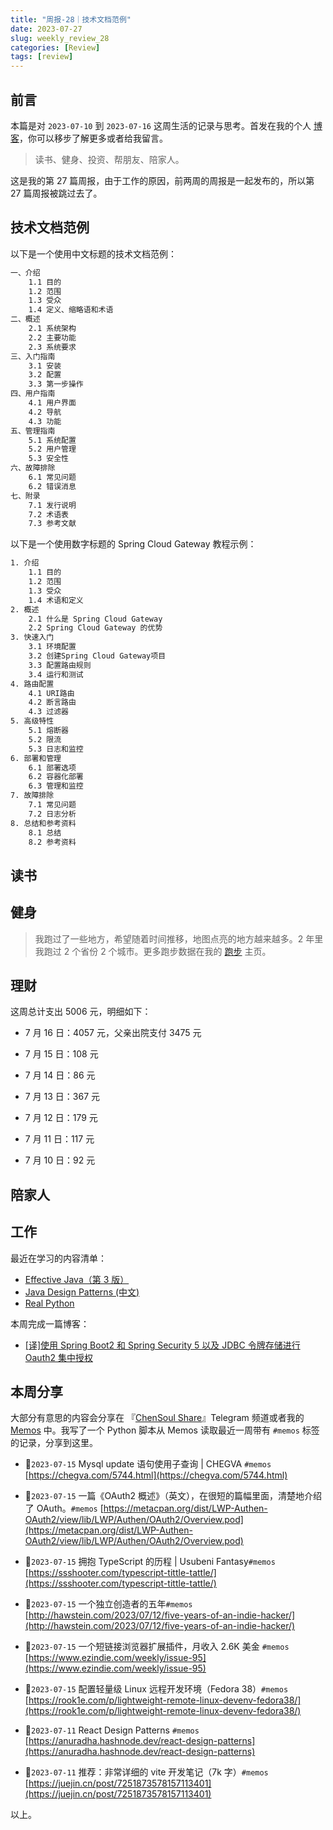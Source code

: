```yaml
---
title: "周报-28｜技术文档范例"
date: 2023-07-27
slug: weekly_review_28
categories: [Review]
tags: [review]
---
```


## 前言

本篇是对 `2023-07-10` 到 `2023-07-16` 这周生活的记录与思考。首发在我的个人 [博客](https://blog.chensoul.cc/)，你可以移步了解更多或者给我留言。

> 读书、健身、投资、帮朋友、陪家人。

这是我的第 27 篇周报，由于工作的原因，前两周的周报是一起发布的，所以第 27 篇周报被跳过去了。

## 技术文档范例

以下是一个使用中文标题的技术文档范例：

```bash
一、介绍
    1.1 目的
    1.2 范围
    1.3 受众
    1.4 定义、缩略语和术语
二、概述
    2.1 系统架构
    2.2 主要功能
    2.3 系统要求
三、入门指南
    3.1 安装
    3.2 配置
    3.3 第一步操作
四、用户指南
    4.1 用户界面
    4.2 导航
    4.3 功能
五、管理指南
    5.1 系统配置
    5.2 用户管理
    5.3 安全性
六、故障排除
    6.1 常见问题
    6.2 错误消息
七、附录
    7.1 发行说明
    7.2 术语表
    7.3 参考文献
```

以下是一个使用数字标题的 Spring Cloud Gateway 教程示例：

```bash
1. 介绍
    1.1 目的
    1.2 范围
    1.3 受众
    1.4 术语和定义
2. 概述
    2.1 什么是 Spring Cloud Gateway
    2.2 Spring Cloud Gateway 的优势
3. 快速入门
    3.1 环境配置
    3.2 创建Spring Cloud Gateway项目
    3.3 配置路由规则
    3.4 运行和测试
4. 路由配置
    4.1 URI路由
    4.2 断言路由
    4.3 过滤器
5. 高级特性
    5.1 熔断器
    5.2 限流
    5.3 日志和监控
6. 部署和管理
    6.1 部署选项
    6.2 容器化部署
    6.3 管理和监控
7. 故障排除
    7.1 常见问题
    7.2 日志分析
8. 总结和参考资料
    8.1 总结
    8.2 参考资料
```

## 读书

## 健身

> 我跑过了一些地方，希望随着时间推移，地图点亮的地方越来越多。2 年里我跑过 2 个省份 2 个城市。更多跑步数据在我的 [跑步](https://run.chensoul.cc/) 主页。

## 理财

这周总计支出 5006 元，明细如下：

- 7 月 16 日：4057 元，父亲出院支付 3475 元

- 7 月 15 日：108 元

- 7 月 14 日：86 元

- 7 月 13 日：367 元

- 7 月 12 日：179 元

- 7 月 11 日：117 元

- 7 月 10 日：92 元

## 陪家人

## 工作

最近在学习的内容清单：

- [Effective Java（第 3 版）](https://github.com/clxering/Effective-Java-3rd-edition-Chinese-English-bilingual/tree/dev)
- [Java Design Patterns (中文)](https://java-design-patterns.com/zh/)
- [Real Python](https://realpython.com/)

本周完成一篇博客：

- [[译]使用 Spring Boot2 和 Spring Security 5 以及 JDBC 令牌存储进行 Oauth2 集中授权](/posts/2023/07/14/oauth-2-centralized-authorization-with-spring-boot-2-and-spring-security-5-and-jdbc-token-store/)

## 本周分享

大部分有意思的内容会分享在 『[ChenSoul Share](https://t.me/chensouls)』Telegram 频道或者我的 [Memos](https://memos.chensoul.cc/) 中。我写了一个 Python 脚本从 Memos 读取最近一周带有 `#memos` 标签的记录，分享到这里。

- 📌`2023-07-15` Mysql update 语句使用子查询 | CHEGVA `#memos` [https://chegva.com/5744.html](https://chegva.com/5744.html)

- 📌`2023-07-15` 一篇《OAuth2 概述》（英文），在很短的篇幅里面，清楚地介绍了 OAuth。`#memos` [https://metacpan.org/dist/LWP-Authen-OAuth2/view/lib/LWP/Authen/OAuth2/Overview.pod](https://metacpan.org/dist/LWP-Authen-OAuth2/view/lib/LWP/Authen/OAuth2/Overview.pod)

- 📌`2023-07-15` 拥抱 TypeScript 的历程 | Usubeni Fantasy`#memos` [https://ssshooter.com/typescript-tittle-tattle/](https://ssshooter.com/typescript-tittle-tattle/)

- 📌`2023-07-15` 一个独立创造者的五年`#memos` [http://hawstein.com/2023/07/12/five-years-of-an-indie-hacker/](http://hawstein.com/2023/07/12/five-years-of-an-indie-hacker/)

- 📌`2023-07-15` 一个短链接浏览器扩展插件，月收入 2.6K 美金 `#memos` [https://www.ezindie.com/weekly/issue-95](https://www.ezindie.com/weekly/issue-95)

- 📌`2023-07-15` 配置轻量级 Linux 远程开发环境（Fedora 38）`#memos` [https://rook1e.com/p/lightweight-remote-linux-devenv-fedora38/](https://rook1e.com/p/lightweight-remote-linux-devenv-fedora38/)

- 📌`2023-07-11` React Design Patterns `#memos` [https://anuradha.hashnode.dev/react-design-patterns](https://anuradha.hashnode.dev/react-design-patterns)

- 📌`2023-07-11` 推荐：非常详细的 vite 开发笔记（7k 字）`#memos` [https://juejin.cn/post/7251873578157113401](https://juejin.cn/post/7251873578157113401)

以上。
